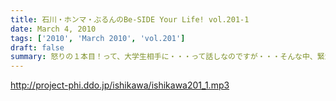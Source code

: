 ```yaml
---
title: 石川・ホンマ・ぶるんのBe-SIDE Your Life! vol.201-1
date: March 4, 2010
tags: ['2010', 'March 2010', 'vol.201']
draft: false
summary: 怒りの１本目！って、大学生相手に・・・って話しなのですが・・・そんな中、緊急告知あり！中盤まで心して聴いてほしい！NAMAE
---
```


http://project-phi.ddo.jp/ishikawa/ishikawa201_1.mp3